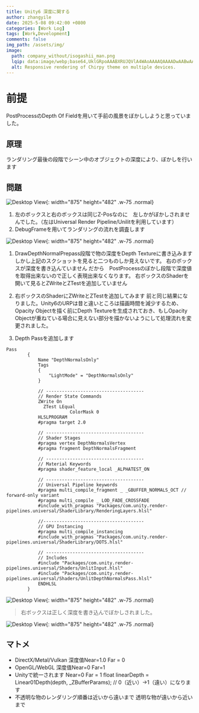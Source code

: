 ```yaml
---
title: Unity6 深度に関する
author: zhangyile
date: 2025-5-08 09:42:00 +0800
categories: [Work Log]
tags: [Work,Development]
comments: false
img_path: /assets/img/
image:
  path: company_without/isogashii_man.png
  lqip: data:image/webp;base64,UklGRpoAAABXRUJQVlA4WAoAAAAQAAAADwAABwAAQUxQSDIAAAARL0AmbZurmr57yyIiqE8oiG0bejIYEQTgqiDA9vqnsUSI6H+oAERp2HZ65qP/VIAWAFZQOCBCAAAA8AEAnQEqEAAIAAVAfCWkAALp8sF8rgRgAP7o9FDvMCkMde9PK7euH5M1m6VWoDXf2FkP3BqV0ZYbO6NA/VFIAAAA
  alt: Responsive rendering of Chirpy theme on multiple devices.
---
```


# 前提
PostProcessのDepth Of Fieldを用いて手前の風景をぼかししようと思っていました。

## 原理
ランダリング最後の段階でシーン中のオブジェクトの深度により、ぼかしを行います

## 問題
![Desktop View](company/render_z_1.png){: width="875" height="482" .w-75 .normal}
1. 左のボックスと右のボックスは同じZ-Posなのに　左しかがぼかしされませんでした。（左はUniversal Render Pipeline/Unilitを利用しています）
2. DebugFrameを用いてランダリングの流れを調査します

![Desktop View](company/render_z_2.png){: width="875" height="482" .w-75 .normal}
1. DrawDepthNormalPrepass段階で物の深度をDepth Textureに書き込みます
    しかし上記のスクショットを見ると二つものしか見えないです。
    右のボックスが深度を書き込んていません
    だから　PostProcessのぼかし段階で深度値を取得出来ないので正しく表現出来なくなります。
    右ボックスのShaderを開いて見るとZWriteとZTestを追加していません
    
2. 右ボックスのShaderにZWriteとZTestを追加してみます
    前と同じ結果になりました。Unity6のURPは昔と違いところは描画時間を減少するため、Opacity Objectを描く前にDepth Textureを生成されておき、もしOpacity Objectが重ねている場合に見えない部分を描かないようにして処理流れを変更されました。
    
3. Depth Passを追加します

```
Pass
        {
            Name "DepthNormalsOnly"
            Tags
            {
                "LightMode" = "DepthNormalsOnly"
            }

            // -------------------------------------
            // Render State Commands
            ZWrite On
	          ZTest LEqual
						ColorMask 0
            HLSLPROGRAM
            #pragma target 2.0

            // -------------------------------------
            // Shader Stages
            #pragma vertex DepthNormalsVertex
            #pragma fragment DepthNormalsFragment

            // -------------------------------------
            // Material Keywords
            #pragma shader_feature_local _ALPHATEST_ON

            // -------------------------------------
            // Universal Pipeline keywords
            #pragma multi_compile_fragment _ _GBUFFER_NORMALS_OCT // forward-only variant
            #pragma multi_compile _ LOD_FADE_CROSSFADE
            #include_with_pragmas "Packages/com.unity.render-pipelines.universal/ShaderLibrary/RenderingLayers.hlsl"

            //--------------------------------------
            // GPU Instancing
            #pragma multi_compile_instancing
            #include_with_pragmas "Packages/com.unity.render-pipelines.universal/ShaderLibrary/DOTS.hlsl"

            // -------------------------------------
            // Includes
            #include "Packages/com.unity.render-pipelines.universal/Shaders/UnlitInput.hlsl"
            #include "Packages/com.unity.render-pipelines.universal/Shaders/UnlitDepthNormalsPass.hlsl"
            ENDHLSL
        }
```

![Desktop View](company/render_z_3.png){: width="875" height="482" .w-75 .normal}

> 右ボックスは正しく深度を書き込んでぼかしされました。

![Desktop View](company/render_z_4.png){: width="875" height="482" .w-75 .normal}

## マトメ
- DirectX/Metal/Vulkan 深度值Near=1.0 Far = 0
- OpenGL/WebGL 深度值Near=0 Far=1
- Unityで統一されます
    Near=0 Far = 1
    float linearDepth = Linear01Depth(depth, _ZBufferParams); // 0（近い）→1（遠い）になります
- 不透明な物のレンダリング順番は近いから遠いまで
透明な物が遠いから近いまで